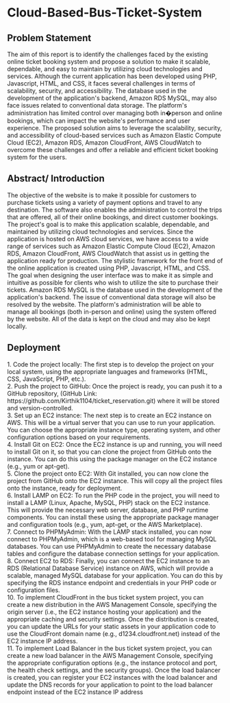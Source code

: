 # Cloud-Based-Bus-Ticket-System
<h2>Problem Statement</h2>
The aim of this report is to identify the challenges faced by the existing online ticket booking system and propose a solution to make it scalable, dependable, and easy to maintain by utilizing cloud technologies and services. Although the current application has been developed using PHP, Javascript, HTML, and CSS, it faces several challenges in terms of scalability, security, and accessibility. The database used in the development of the application's backend, Amazon RDS MySQL, may also face issues related to conventional data storage. The platform's administration has limited control over managing both in�person and online bookings, which can impact the website's performance and user experience. The proposed solution aims to leverage the scalability, security, and accessibility of cloud-based services such as Amazon Elastic Compute Cloud (EC2), Amazon RDS, Amazon CloudFront, AWS CloudWatch to overcome these challenges and offer a reliable and efficient ticket booking system for the users.
<h2>Abstract/ Introduction</h2>
The objective of the website is to make it possible for customers to purchase tickets using a variety of payment options and travel to any destination. The software also enables the administration to control the trips that are offered, all of their online bookings, and direct customer bookings. The project's goal is to make this application scalable, dependable, and maintained by utilizing cloud technologies and services. Since the application is hosted on AWS cloud services, we have access to a wide range of services such as Amazon Elastic Compute Cloud (EC2), Amazon RDS, Amazon CloudFront, AWS CloudWatch that assist us in getting the application ready for production. The stylistic framework for the front end of the online application is created using PHP, Javascript, HTML, and CSS. The goal when designing the user interface was to make it as simple and intuitive as possible for clients who wish to utilize the site to purchase their tickets. Amazon RDS MySQL is the database used in the development of the application's backend. The issue of conventional data storage will also be resolved by the website. The platform's administration will be able to manage all bookings (both in-person and online) using the system offered by the website. All of the data is kept on the cloud and may also be kept locally.
<h2>Deployment</h2>
1. Code the project locally: The first step is to develop the project on your local system, using the appropriate languages and frameworks (HTML, CSS, JavaScript, PHP, etc.).<br>
2. Push the project to GitHub: Once the project is ready, you can push it to a GitHub repository, (GitHub Link: https://github.com/Kirthik1104/ticket_reservation.git) where it will be stored and version-controlled.<br>
3. Set up an EC2 instance: The next step is to create an EC2 instance on AWS. This will be a virtual server that you can use to run your application. You can choose the appropriate instance type, operating system, and other configuration options based on your requirements.<br>
4. Install Git on EC2: Once the EC2 instance is up and running, you will need to install Git on it, so that you can clone the project from GitHub onto the instance. You can do this using the package manager on the EC2 instance (e.g., yum or apt-get).<br>
5. Clone the project onto EC2: With Git installed, you can now clone the project from GitHub onto the EC2 instance. This will copy all the project files onto the instance, ready for deployment.<br>
6. Install LAMP on EC2: To run the PHP code in the project, you will need to install a LAMP (Linux, Apache, MySQL, PHP) stack on the EC2 instance. This will provide the necessary web server, database, and PHP runtime components. You can install these using the appropriate package manager and configuration tools (e.g., yum, apt-get, or the AWS Marketplace).<br>
7. Connect to PHPMyAdmin: With the LAMP stack installed, you can now connect to PHPMyAdmin, which is a web-based tool for managing MySQL databases. You can use PHPMyAdmin to create the necessary database tables and configure the database connection settings for your application.<br>
8. Connect EC2 to RDS: Finally, you can connect the EC2 instance to an RDS (Relational Database Service) instance on AWS, which will provide a scalable, managed MySQL database for your application. You can do this by specifying the RDS instance endpoint and credentials in your PHP code or configuration files.<br>
10. To implement CloudFront in the bus ticket system project, you can create a new distribution in the AWS Management Console, specifying the origin server (i.e., the EC2 instance hosting your application) and the appropriate caching and security settings. Once the distribution is created, you can update the URLs for your static assets in your application code to use the CloudFront domain name (e.g., d1234.cloudfront.net) instead of the EC2 instance IP address.<br>
11. To implement Load Balancer in the bus ticket system project, you can create a new load balancer in the AWS Management Console, specifying the appropriate configuration options (e.g., the instance protocol and port, the health check settings, and the security groups). Once the load balancer is created, you can register your EC2 instances with the load balancer and update the DNS records for your application to point to the load balancer endpoint instead of the EC2 instance IP address<br>
